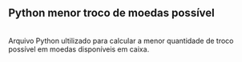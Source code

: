 <h2>Python menor troco de moedas possível</h2><br>
Arquivo Python ultilizado para calcular a menor quantidade de troco possível em moedas disponíveis em caixa.
